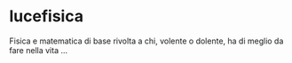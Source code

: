 # lucefisica
Fisica e matematica di base rivolta a chi, volente o dolente, ha di meglio da fare nella vita ...
